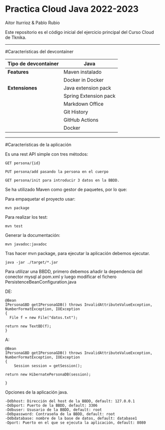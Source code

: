 
# Practica Cloud Java 2022-2023

Aitor Iturrioz & Pablo Rubio

Este repositorio es el código inicial del ejercicio principal del Curso Cloud de Tknika.

---

#Caracteristicas del devcontainer

| Tipo de devcontainer  | Java                  |
| --------------------- | --------------------- |
| **Features**    | Maven instalado       |
|                       | Docker in Docker      |
| **Extensiones** | Java extension pack   |
|                       | Spring Extension pack |
|                       | Markdown Office       |
|                       | Git History           |
|                       | GitHub Actions        |
|                       | Docker                |

---

#Caracteristicas de la aplicación

Es una rest API simple con tres métodos:

    GET persona/{id}

    PUT persona/add pasando la persona en el cuerpo

    GET persona/init para introducir 3 datos en la BBDD.

Se ha utilizado Maven como gestor de paquetes, por lo que:

Para empaquetar el proyecto usar:

    mvn package

Para realizar los test:

    mvn test

Generar la documentación:

    mvn javadoc:javadoc

Tras hacer mvn package, para ejecutar la aplicación debemos ejecutar.

    java -jar ./target/*.jar

Para utilizar una BBDD, primero debemos añadir la dependencia del conector mysql al pom.xml y luego modificar el fichero PersistenceBeanConfiguration.java

DE:

    @Bean
    IPersonaGBD getIPersonaGDB() throws InvalidAttributeValueException, NumberFormatException, IOException
    {
      File f = new File("datos.txt");

    return new TextBD(f);
    }

A:

    @Bean
    IPersonaGBD getIPersonaGDB() throws InvalidAttributeValueException, NumberFormatException, IOException
    {
        Session session = getSession();

    return new HibernatePersonaDB(session);

    }

Opciones de la aplicación java.

    -Ddbhost: Dirección del host de la BBDD, default: 127.0.0.1
    -Ddbport: Puerto de la BBDD, default: 3306
    -Ddbuser: Ususario de la BBDD, default: root
    -Ddbpassword: Contraseña de la BBDD, default: root
    -Ddbdatabase: nombre de la base de datos, default: database1
    -Dport: Puerto en el que se ejecuta la aplicación, default: 8080
